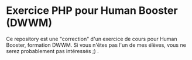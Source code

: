# Exercice PHP pour Human Booster (DWWM)

Ce repository est une "correction" d'un exercice de cours pour Human Booster, formation DWWM.
Si vous n'êtes pas l'un de mes élèves, vous ne serez probablement pas intéressés ;) .
